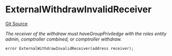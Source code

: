 # ExternalWithdrawInvalidReceiver
[Git Source](https://github.com/nayms/contracts-v3/blob/ea2c06f70609c813d27d424e0330651d3c634d21/src/shared/CustomErrors.sol)

*The receiver of the withdraw must haveGroupPriviledge with the roles entity admin, comptroller combined, or comptroller withdraw.*


```solidity
error ExternalWithdrawInvalidReceiver(address receiver);
```


